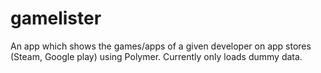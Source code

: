 # gamelister
An app which shows the games/apps of a given developer on app stores (Steam, Google play) using Polymer.
Currently only loads dummy data.
